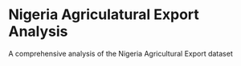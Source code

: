 # Nigeria Agriculatural Export Analysis
 A comprehensive analysis of the Nigeria Agricultural Export dataset
